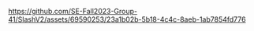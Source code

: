 

https://github.com/SE-Fall2023-Group-41/SlashV2/assets/69590253/23a1b02b-5b18-4c4c-8aeb-1ab7854fd776

